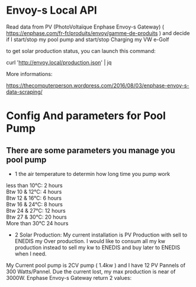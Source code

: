 # Envoy-s Local API
Read data from PV (PhotoVoltaïque Enphase Envoy-s Gateway)  ( https://enphase.com/fr-fr/produits/envoy/gamme-de-produits ) and decide if I start/stop my pool pump and start/stop Charging my VW e-Golf


to get solar production status, you can launch this command: 

curl 'http://envoy.local/production.json' | jq 

More informations: 

https://thecomputerperson.wordpress.com/2016/08/03/enphase-envoy-s-data-scraping/

# Config And parameters for Pool Pump

## There are some parameters you manage you pool pump

- 1 the air temperature to determin how long time you pump work

less than 10°C: 2 hours<br/>
Btw 10 & 12°C: 	4 hours<br/>
Btw 12 & 16°C:	6 hours</br>
Btw 16 & 24°C:  8 hours<br/>
Btw 24 & 27°C:  12 hours<br/>
Btw 27 & 30°C:  20 hours<br/>
More than 30°C	24 hours</br>

- 2 Solar Production:
My current installation is PV Production with sell to ENEDIS my Over production. I would like to consum all my kw production instead to sell my kw to ENEDIS and buy later to ENEDIS when I need.

My Current pool pump is 2CV pump ( 1.4kw )  and I have 12 PV Pannels of 300 Watts/Pannel. Due the current lost, my max production is near of 3000W.
Enphase Envoy-s Gateway return 2 values: 



